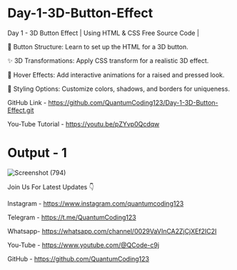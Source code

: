 # Day-1-3D-Button-Effect

Day 1 - 3D Button Effect | Using HTML & CSS Free Source Code |

🔧 Button Structure: Learn to set up the HTML for a 3D button.

✨ 3D Transformations: Apply CSS transform for a realistic 3D effect.

🎨 Hover Effects: Add interactive animations for a raised and pressed look.

🌈 Styling Options: Customize colors, shadows, and borders for uniqueness.


GitHub Link - https://github.com/QuantumCoding123/Day-1-3D-Button-Effect.git

You-Tube Tutorial - https://youtu.be/pZYvp0Qcdqw

# Output - 1

![Screenshot (794)](https://github.com/user-attachments/assets/90084566-a350-4951-80d4-c3b7cd7241d2)

Join Us For Latest Updates 👇

Instagram - https://www.instagram.com/quantumcoding123

Telegram - https://t.me/QuantumCoding123

Whatsapp- https://whatsapp.com/channel/0029VaVInCA2ZjCjXEf2IC2I

You-Tube - https://www.youtube.com/@QCode-c9j

GitHub - https://github.com/QuantumCoding123
